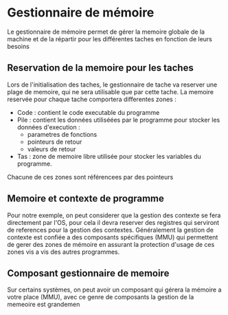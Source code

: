 # Gestionnaire de mémoire

Le gestionnaire de mémoire permet de gérer la memoire globale de la machine et de la répartir pour les différentes taches en fonction de leurs besoins

## Reservation de la memoire pour les taches
Lors de l'initialisation des taches, le gestionnaire de tache va reserver une plage de memoire, qui ne sera utilisable que par cette tache.
La memoire reservée pour chaque tache comportera differentes zones :

- Code : contient le code executable du programme
- Pile : contient les données utiliséées par le programme pour stocker les données d'execution :
	- parametres de fonctions
	- pointeurs de retour
	- valeurs de retour
- Tas : zone de memoire libre utilisée pour stocker les variables du programme.

Chacune de ces zones sont référencees par des pointeurs

## Memoire et contexte de programme
Pour notre exemple, on peut considerer que la gestion des contexte se fera directement par l'OS, pour cela il devra reserver des registres qui serviront de references pour la gestion des contextes. 
Généralement la gestion de contexte est confiée a des composants spécifiques (MMU) qui permettent de gerer des zones de mémoire en assurant la protection d'usage de ces zones vis a vis des autres programmes.

## Composant gestionnaire de memoire
Sur certains systèmes, on peut avoir un composant qui gérera la mémoire a votre place (MMU), avec ce genre de composants la gestion de la memeoire est grandemen
